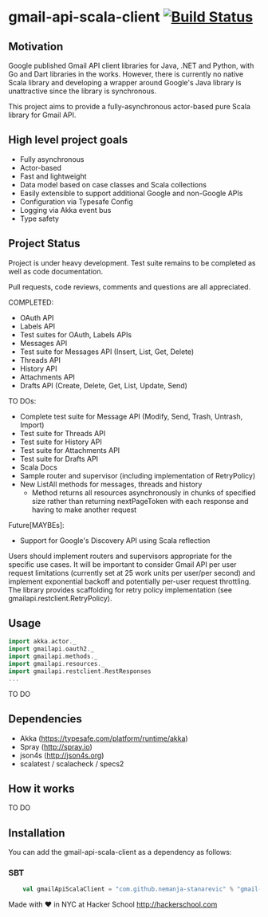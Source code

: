 # gmail-api-scala-client [![Build Status](https://travis-ci.org/nemanja-stanarevic/gmail-api-scala-client.svg?branch=master)](https://travis-ci.org/nemanja-stanarevic/gmail-api-scala-client)

## Motivation
Google published Gmail API client libraries for Java, .NET and Python, with Go
and Dart libraries in the works. However, there is currently no native Scala
library and developing a wrapper around Google's Java library is unattractive
since the library is synchronous.

This project aims to provide a fully-asynchronous actor-based pure Scala library
for Gmail API.

## High level project goals
* Fully asynchronous
* Actor-based 
* Fast and lightweight
* Data model based on case classes and Scala collections
* Easily extensible to support additional Google and non-Google APIs
* Configuration via Typesafe Config
* Logging via Akka event bus
* Type safety

## Project Status

Project is under heavy development. Test suite remains to be completed as well
as code documentation.

Pull requests, code reviews, comments and questions are all appreciated.

COMPLETED:
* OAuth API
* Labels API
* Test suites for OAuth, Labels APIs
* Messages API
* Test suite for Messages API (Insert, List, Get, Delete)
* Threads API
* History API
* Attachments API
* Drafts API (Create, Delete, Get, List, Update, Send)

TO DOs:
* Complete test suite for Message API (Modify, Send, Trash, Untrash, Import)
* Test suite for Threads API
* Test suite for History API
* Test suite for Attachments API
* Test suite for Drafts API
* Scala Docs
* Sample router and supervisor (including implementation of RetryPolicy)
* New ListAll methods for messages, threads and history 
  - Method returns all resources asynchronously in chunks of specified size
    rather than returning nextPageToken with each response and having to make
    another request

Future[MAYBEs]:
* Support for Google's Discovery API using Scala reflection

Users should implement routers and supervisors appropriate for the specific
use cases. It will be important to consider Gmail API per user request
limitations (currently set at 25 work units per user/per second) and implement
exponential backoff and potentially per-user request throttling. The library
provides scaffolding for retry policy implementation (see gmailapi.restclient.RetryPolicy).

## Usage

```scala
import akka.actor._
import gmailapi.oauth2._
import gmailapi.methods._
import gmailapi.resources._
import gmailapi.restclient.RestResponses
...
```

TO DO

## Dependencies

* Akka (https://typesafe.com/platform/runtime/akka)
* Spray (http://spray.io)
* json4s (http://json4s.org)
* scalatest / scalacheck / specs2

## How it works

TO DO

## Installation

You can add the gmail-api-scala-client as a dependency as follows:

### SBT

```scala
    val gmailApiScalaClient = "com.github.nemanja-stanarevic" % "gmail-api-scala-client" % "0.1"
```

Made with ❤ in NYC at Hacker School <http://hackerschool.com>
